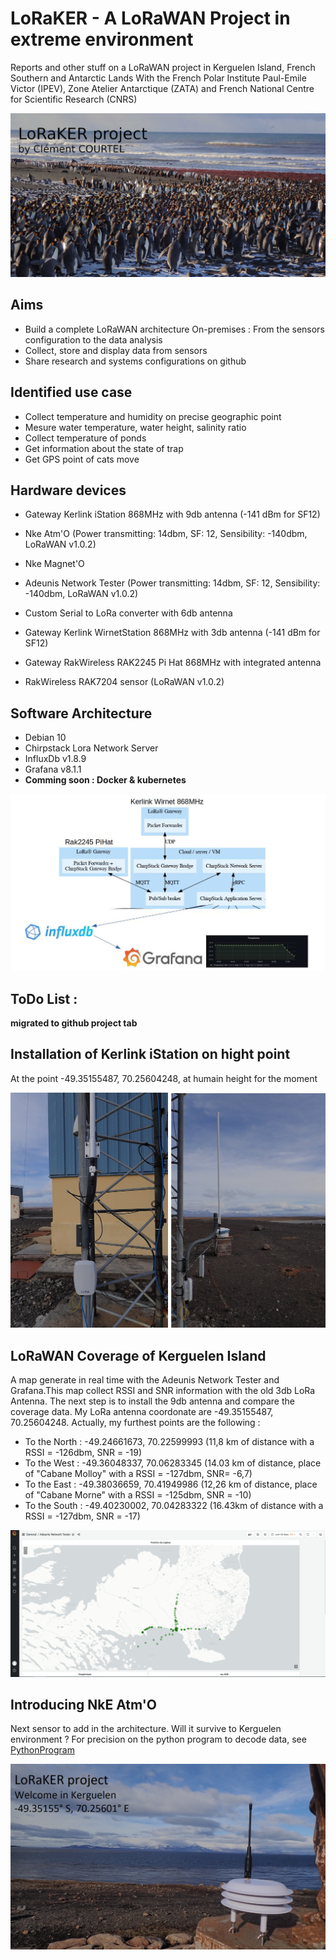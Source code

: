 # LoRaKER - A LoRaWAN Project in extreme environment

Reports and other stuff on a LoRaWAN project in Kerguelen Island, French Southern and Antarctic Lands
With the French Polar Institute Paul-Emile Victor (IPEV), Zone Atelier Antarctique (ZATA) and French National Centre for Scientific Research (CNRS)


![Manchots](./media/intro.JPG)

## Aims

- Build a complete LoRaWAN architecture On-premises : From the sensors configuration to the data analysis
- Collect, store and display data from sensors
- Share research and systems configurations on github

## Identified use case

- Collect temperature and humidity on precise geographic point
- Mesure water temperature, water height, salinity ratio 
- Collect temperature of ponds
- Get information about the state of trap
- Get GPS point of cats move

## Hardware devices

- Gateway Kerlink iStation 868MHz with 9db antenna (-141 dBm for SF12)
- Nke Atm'O (Power transmitting: 14dbm, SF: 12, Sensibility: -140dbm, LoRaWAN v1.0.2)
- Nke Magnet'O
- Adeunis Network Tester (Power transmitting: 14dbm, SF: 12, Sensibility: -140dbm, LoRaWAN v1.0.2)
- Custom Serial to LoRa converter with 6db antenna

- Gateway Kerlink WirnetStation 868MHz with 3db antenna (-141 dBm for SF12)
- Gateway RakWireless RAK2245 Pi Hat 868MHz with integrated antenna
- RakWireless RAK7204 sensor (LoRaWAN v1.0.2)
	
## Software Architecture

- Debian 10
- Chirpstack Lora Network Server
- InfluxDb v1.8.9
- Grafana v8.1.1
- **Comming soon : Docker & kubernetes**

![Schema](./media/schema.jpg)

## ToDo List :

**migrated to github project tab**

## Installation of Kerlink iStation on hight point

At the point -49.35155487, 70.25604248, at humain height for the moment

![Photo](./media/kerlinkistation1.JPG)

## LoRaWAN Coverage of Kerguelen Island

A map generate in real time with the Adeunis Network Tester and Grafana.This map collect RSSI and SNR information with the old 3db LoRa Antenna. The next step is to install the 9db antenna and compare the coverage data. 
My LoRa antenna coordonate are -49.35155487, 70.25604248. Actually, my furthest points are the following : 
 - To the North : -49.24661673, 70.22599993 (11,8 km of distance with a RSSI = -126dbm, SNR = -19)
 - To the West : -49.36048337, 70.06283345 (14.03 km of distance, place of "Cabane Molloy" with a RSSI = -127dbm, SNR= -6,7)
 - To the East : -49.38036659, 70.41949986 (12,26 km of distance, place of "Cabane Morne" with a RSSI = -125dbm, SNR = -10)
 - To the South : -49.40230002, 70.04283322 (16.43km of distance with a RSSI = -127dbm, SNR = -17)

![Map](./media/grafanaLoRaMap4.png)

## Introducing NkE Atm'O

Next sensor to add in the architecture. Will it survive to Kerguelen environment ? For precision on the python program to decode data, see [PythonProgram](https://github.com/ClemCrt2/Codec-Report-Batch-Python) 

![NkESensor](./media/CapteurNKEinKerguelen2.jpg)
